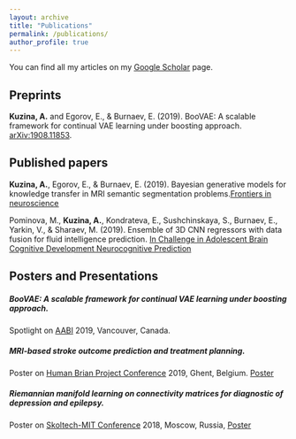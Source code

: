 ```yaml
---
layout: archive
title: "Publications"
permalink: /publications/
author_profile: true
---
```


You can find all my articles on my  <u><a href="https://scholar.google.com/citations?user=IMoc7ioAAAAJ&hl=en"> Google Scholar</a></u> page.


## Preprints

**Kuzina, A.** and Egorov, E., & Burnaev, E. (2019). BooVAE: A scalable framework for continual VAE learning under boosting approach. [arXiv:1908.11853](https://arxiv.org/abs/1908.11853).



## Published papers

**Kuzina, A.**, Egorov, E., & Burnaev, E. (2019). Bayesian generative models for knowledge transfer in MRI semantic segmentation problems.<u><a href="https://www.frontiersin.org/articles/10.3389/fnins.2019.00844/full">Frontiers in neuroscience</a></u>



Pominova, M., **Kuzina, A.**, Kondrateva, E., Sushchinskaya, S., Burnaev, E., Yarkin, V., & Sharaev, M. (2019). Ensemble of 3D CNN regressors with data fusion for fluid intelligence prediction. <a href="https://link.springer.com/chapter/10.1007/978-3-030-31901-4_19">In Challenge in Adolescent Brain Cognitive Development Neurocognitive Prediction</a>


## Posters and Presentations

##### BooVAE: A scalable framework for continual VAE learning under boosting approach. 
Spotlight on [AABI](http://approximateinference.org/) 2019, Vancouver, Canada. 

##### MRI-based stroke outcome prediction and treatment planning.
Poster on [Human Brian Project Conference](https://education.humanbrainproject.eu/web/3rd-hbp-student-conference) 2019, Ghent, Belgium.  [Poster](https://akuzina.github.io/files/HBP_Poster.pdf)


##### Riemannian manifold learning on connectivity matrices for diagnostic of depression and epilepsy.
Poster on [Skoltech-MIT Conference](https://www.skoltech.ru/en/2018/10/mit-skoltech-conference-collaborative-solutions-for-next-generation-education-science-and-technology-2/) 2018, Moscow, Russia,  [Poster](https://akuzina.github.io/files/Sk_MIT_Poster.pdf)

